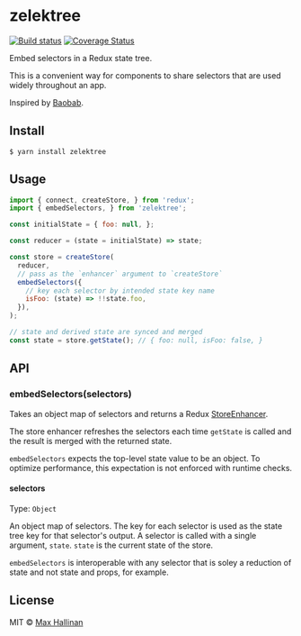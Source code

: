 # zelektree
[![Build status](https://travis-ci.org/maxhallinan/zelektree.svg?branch=master)](https://travis-ci.org/maxhallinan/zelektree)
[![Coverage Status](https://coveralls.io/repos/github/maxhallinan/zuhlektion/badge.svg?branch=master)](https://coveralls.io/github/maxhallinan/zuhlektion?branch=master)

Embed selectors in a Redux state tree.

This is a convenient way for components to share selectors that are used widely
throughout an app.

Inspired by [Baobab](https://github.com/Yomguithereal/baobab#computed-data-or-monkey-business).


## Install

```
$ yarn install zelektree
```


## Usage

```javascript
import { connect, createStore, } from 'redux';
import { embedSelectors, } from 'zelektree';

const initialState = { foo: null, };

const reducer = (state = initialState) => state;

const store = createStore(
  reducer,
  // pass as the `enhancer` argument to `createStore`
  embedSelectors({
    // key each selector by intended state key name
    isFoo: (state) => !!state.foo,
  }),
);

// state and derived state are synced and merged
const state = store.getState(); // { foo: null, isFoo: false, }
```


## API

### embedSelectors(selectors)

Takes an object map of selectors and returns a Redux
[StoreEnhancer](http://redux.js.org/docs/Glossary.html#store-enhancer).

The store enhancer refreshes the selectors each time `getState` is called and
the result is merged with the returned state.

`embedSelectors` expects the top-level state value to be an object. To optimize
performance, this expectation is not enforced with runtime checks.

#### selectors

Type: `Object`

An object map of selectors. The key for each selector is used as the state tree
key for that selector's output. A selector is called with a single argument, `state`.
`state` is the current state of the store.

`embedSelectors` is interoperable with any selector that is soley a reduction of
state and not state and props, for example.


## License

MIT © [Max Hallinan](https://github.com/maxhallinan)
